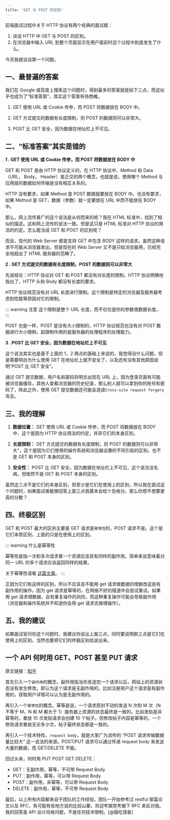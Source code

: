 ```yaml
---
title: 'GET 与 POST 的区别'
---
```


前端面试过程中关于 HTTP 协议有两个经典的面试题：
1. 谈谈 HTTP 中 GET 与 POST 的区别。
2. 在浏览器中输入 URL 到整个页面显示在用户面前时这个过程中到底发生了什么。

今天我就谈谈第一个问题。

## 一、最普遍的答案

我们在 Google 或百度上搜索这个问题时，得到最多的答案就是如下三点，而这似乎也成为了“标准答案”，其实这个答案有待商榷。

1. GET 使用 URL 或 Cookie 传参，而 POST 将数据放在 BODY 中。

2. GET 方式提交的数据有长度限制，则 POST 的数据则可以非常大。

3. POST 比 GET 安全，因为数据在地址栏上不可见。

## 二、“标准答案”其实是错的

**1 . GET 使用 URL 或 Cookie 传参，而 POST 将数据放在 BODY 中**

GET 和 POST 是由 HTTP 协议定义的。在 HTTP 协议中，Method 和 Data（URL， Body， Header）是正交的两个概念，也就是说，使用哪个 Method 与应用层的数据如何传输是没有相互关系的。

HTTP 没有要求，如果 Method 是 POST 数据就要放在 BODY 中。也没有要求，如果 Method 是 GET，数据（参数）就一定要放在 URL 中而不能放在 BODY 中。

那么，网上流传甚广的这个说法是从何而来的呢？我在 HTML 标准中，找到了相似的描述。这和网上流传的说法一致。但是这只是 HTML 标准对 HTTP 协议的用法的约定。怎么能当成 GET 和 POST 的区别呢？

而且，现代的 Web Server 都是支持 GET 中包含 BODY 这样的请求。虽然这种请求不可能从浏览器发出，但是现在的 Web Server 又不是只给浏览器用，已经完全地超出了 HTML 服务器的范畴了。

**2 . GET 方式提交的数据有长度限制，POST 的数据则可以非常大**

先说结论：HTTP 协议对 GET 和 POST 都没有对长度的限制。HTTP 协议明确地指出了，HTTP 头和 Body 都没有长度的要求。

HTTP 协议规范没有对 URL 长度进行限制。这个限制是特定的浏览器及服务器考虑到性能等原因对它的限制。

::: warning 注意
这个限制是整个 URL 长度，而不仅仅是你的参数值数据长度。
:::

POST 也是一样，POST 是没有大小限制的，HTTP 协议规范也没有对 POST 数据进行大小限制，起限制作用的是服务器的处理程序的处理能力。

**3 . POST 比 GET 安全，因为数据在地址栏上不可见**

这个说法其实也是基于上面的 1，2 两点的基础上来说的，我觉得没什么问题，但是需要明白为什么使用 GET 在地址栏上就不安全了，以及还有没有其他原因说明“POST 比 GET 安全”。

通过 GET 提交数据，用户名和密码将明文出现在 URL 上，因为登录页面有可能被浏览器缓存，其他人查看浏览器的历史纪录，那么别人就可以拿到你的账号和密码了，除此之外，使用 GET 提交数据还可能会造成`Cross-site request forgery`攻击。

## 三、我的理解

1.  **数据位置：** GET 使用 URL 或 Cookie 传参，而 POST 将数据放在 BODY 中，这个是因为 HTTP 协议用法的约定，并非它们的本身区别。

2.  **长度限制：** GET 方式提交的数据有长度限制，则 POST 的数据则可以非常大”，这个是因为它们使用的操作系统和浏览器设置的不同引起的区别。也不是 GET 和 POST 本身的区别。

3.  **安全性：** POST 比 GET 安全，因为数据在地址栏上不可见，这个说法没毛病，但依然不是 GET 和 POST 本身的区别。

虽然这三点不是它们的本身区别，但至少是它们在使用上的区别，所以我在面试这个问题时，如果面试者能够回答上面三点我基本会给个及格分。那么你想不想要更高的分数？

## 四、终极区别

GET 和 POST 最大的区别主要是 GET 请求是`幂等性`的，POST 请求不是。这个是它们本质区别，上面的只是在使用上的区别。

::: warning 什么是幂等性

幂等性是指一次和多次请求某一个资源应该具有同样的副作用。简单来说意味着对同一 URL 的多个请求应该返回同样的结果。

关于幂等性请看 [这篇文章](http://www.cnblogs.com/weidagang2046/archive/2011/06/04/idempotence.html?from=singlemessage&isappinstalled=0)。
:::

正因为它们有这样的区别，所以不应该且不能用 get 请求做数据的增删改这些有副作用的操作。因为 get 请求是幂等的，在网络不好的隧道中会尝试重试。如果用 get 请求增数据，会有重复操作的风险，而这种重复操作可能会导致副作用（浏览器和操作系统并不知道你会用 get 请求去做增操作）。

## 五、我的建议

如果面试官问你这个问题时，我建议你说出上面三点，同时要说明那三点是它们在使用上的区别，当然也要把它们的终极区别给说出来。

## 一个 API 何时用 GET、POST 甚至 PUT 请求

原文链接：[知乎](https://www.zhihu.com/question/27622127/answer/37676304 "知乎")

首先引入一个`副作用`的概念。副作用指当你发送完一个请求以后，网站上的资源状态没有发生修改，即认为这个请求是无副作用的。比如注册用户这个请求是有副作用的，获取用户详情可以认为是无副作用的。

再引入一个`幂等性`的概念。幂等是说，一个请求原封不动的发送 N 次和 M 次（N 不等于 M，N 和 M 都大于 1）服务器上资源的状态最终是一致的。比如发贴是非幂等的，重放 10 次发贴请求会创建 10 个帖子。但修改帖子内容是幂等的，一个修改请求重放无论多少次，帖子最终状态都是一致的。

再引入一个技术特性，`request body`，就是大家广为流传的 "POST 请求传输数据量比较大“ 这一说法的来源。POST/PUT 请求可以通过传递 request body 来发送大量的数据，而 GET/DELETE 不能。

回过头来，何时用 PUT POST GET DELETE：

-   GET：无副作用，幂等，不可带 Request Body
-   PUT：副作用，幂等，可以带 Request Body
-   POST：副作用，非幂等，可以带 Request Body
-   DELETE：副作用，幂等，不可带 Request Body

最后，以上所有内容都来自于团队的工作经验，团队一开始参考过 restful 那篇论文以及 RFC，有可能有些地方说的比较山寨，欢迎考据党考据下 RFC 来反对我。我的回答是 API 设计风格问题，不是任何技术限制。[@貘吃馍香]

<Valine></Valine>

